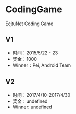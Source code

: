 # CodingGame
EcjtuNet Coding Game

## V1

 - 时间：2015/5/22 - 23
 - 奖金：1000
 - Winner：Pei, Android Team
 
## V2

 - 时间：2017/4/10-2017/4/30
 - 奖金：undefined
 - Winner: undefined
